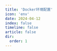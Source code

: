 ```yaml
---
title: 'Docker环境配置'
icon: 'env'
date: 2024-04-12
index: false
timeline: false
article: false
dir:
  order: 1
---
```



<Catalog />
